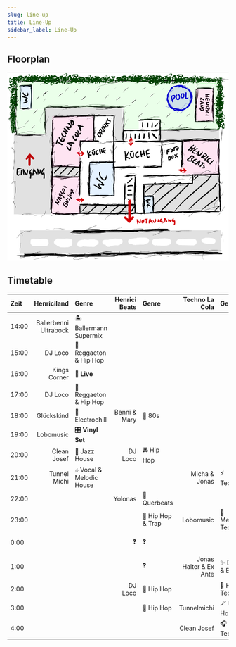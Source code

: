 ```yaml
---
slug: line-up
title: Line-Up
sidebar_label: Line-Up
---
```


## Floorplan
![Example banner](./floor-map.png)

## Timetable
| Zeit  | Henriciland             | Genre                    | Henrici Beats           | Genre                    | Techno La Cola          | Genre                    | Naggos Bushof           | Genre                    |
|:------|------------------------:|:-------------------------|------------------------:|:-------------------------|------------------------:|:-------------------------|------------------------:|:-------------------------|
| 14:00 | Ballerbenni Ultrabock   | 🏝 Ballermann Supermix   |                         |                          |                         |                          |                         |                          |
| 15:00 | DJ Loco                 | 💃 Reggaeton & Hip Hop   |                         |                          |                         |                          |                         |                          |
| 16:00 | Kings Corner            | 🎤 **Live**              |                         |                          |                         |                          |                         |                          |
| 17:00 | DJ Loco                 | 🕺 Reggaeton & Hip Hop   |                         |                          |                         |                          |                         |                          |
| 18:00 | Glückskind              | 🔋 Electrochill          | Benni & Mary            | 🕺 80s                   |                         |                          |                         |                          |
| 19:00 | Lobomusic               | 🎛 **Vinyl Set**         |                         |                          |                         |                          |                         |                          |
| 20:00 | Clean Josef             | 🎷 Jazz House            | DJ Loco                 | 🚔 Hip Hop               |                         |                          | Nacho                   | 🧑‍🎤 Indie & Punk          |
| 21:00 | Tunnel Michi            | 🎶 Vocal & Melodic House |                         |                          | Micha & Jonas           | ⚡️ Techno                | Joel                    | ⚙️ Techno                |
| 22:00 |                         |                          | Yolonas                 | 🌈 Querbeats             |                         |                          |                         |                          |
| 23:00 |                         |                          |                         | 👑 Hip Hop & Trap        | Lobomusic               | 🎵 Melodic Techno        | DJ Pauli                | 🚌 radiate love          |
|  0:00 |                         |                          | ❓                      |❓                        |                         |                          | Basstey                 | 🕶 Tech House            |
|  1:00 |                         |                          |                         |❓                        | Jonas Halter & Ex Ante  | ✨ Drum & Bass           |                         | 🎧 Progressive Techno    |
|  2:00 |                         |                          | DJ Loco                 | 🔫 Hip Hop               |                         | 🧨 Hard Techno           | Schmierjlappen          | 🧨 Techno                |
|  3:00 |                         |                          |                         | 🔫 Hip Hop               | Tunnelmichi             | 🪄 Bass House            |                         |                          |
|  4:00 |                         |                          |                         |                          | Clean Josef             | 🎧 Techno                | ❓                      | ❓                       |
